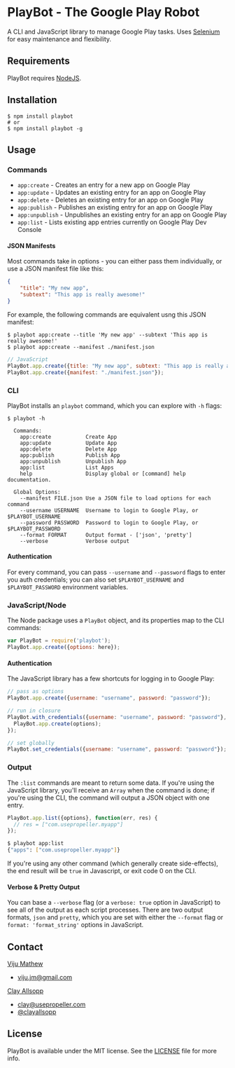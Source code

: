 # PlayBot - The Google Play Robot

A CLI and JavaScript library to manage Google Play tasks. Uses [Selenium](http://docs.seleniumhq.org/) for easy maintenance and flexibility.

## Requirements

PlayBot requires [NodeJS](http://nodejs.org/).

## Installation

```
$ npm install playbot
# or
$ npm install playbot -g
```

## Usage

### Commands

- `app:create` - Creates an entry for a new app on Google Play
- `app:update` - Updates an existing entry for an app on Google Play
- `app:delete` - Deletes an existing entry for an app on Google Play
- `app:publish` - Publishes an existing entry for an app on Google Play
- `app:unpublish` - Unpublishes an existing entry for an app on Google Play
- `app:list` - Lists existing app entries currently on Google Play Dev Console

#### JSON Manifests

Most commands take in options - you can either pass them individually, or use a JSON manifest file like this:

```json
{
    "title": "My new app",
    "subtext": "This app is really awesome!"
}
```

For example, the following commands are equivalent usng this JSON manifest:

```shell
$ playbot app:create --title 'My new app' --subtext 'This app is really awesome!'
$ playbot app:create --manifest ./manifest.json
```

```javascript
// JavaScript
PlayBot.app.create({title: "My new app", subtext: "This app is really awesome!"});
PlayBot.app.create({manifest: "./manifest.json"});
```

### CLI

PlayBot installs an `playbot` command, which you can explore with `-h` flags:

```shell
$ playbot -h

  Commands:
    app:create           Create App
    app:update           Update App
    app:delete           Delete App
    app:publish          Publish App
    app:unpublish        Unpublish App
    app:list             List Apps
    help                 Display global or [command] help documentation.

  Global Options:
    --manifest FILE.json Use a JSON file to load options for each command
    --username USERNAME  Username to login to Google Play, or $PLAYBOT_USERNAME
    --password PASSWORD  Password to login to Google Play, or $PLAYBOT_PASSWORD
    --format FORMAT      Output format - ['json', 'pretty']
    --verbose            Verbose output
```

#### Authentication

For every command, you can pass `--username` and `--password` flags to enter you auth credentials; you can also set `$PLAYBOT_USERNAME` and `$PLAYBOT_PASSWORD` environment variables.

### JavaScript/Node

The Node package uses a `PlayBot` object, and its properties map to the CLI commands:

```javascript
var PlayBot = require('playbot');
PlayBot.app.create({options: here});
```

#### Authentication

The JavaScript library has a few shortcuts for logging in to Google Play:

```javascript
// pass as options
PlayBot.app.create({username: "username", password: "password"});

// run in closure
PlayBot.with_credentials({username: "username", password: "password"}, function() {
  PlayBot.app.create(options);
});

// set globally
PlayBot.set_credentials({username: "username", password: "password"});
```


### Output

The `:list` commands are meant to return some data. If you're using the JavaScript library, you'll receive an `Array` when the command is done; if you're using the CLI, the command will output a JSON object with one entry.

```javascript
PlayBot.app.list({options}, function(err, res) {
  // res = ["com.usepropeller.myapp"]
});
```

```bash
$ playbot app:list
{"apps": ["com.usepropeller.myapp"]}
```

If you're using any other command (which generally create side-effects), the end result will be `true` in Javascript, or exit code 0 on the CLI.

#### Verbose & Pretty Output

You can base a `--verbose` flag (or a `verbose: true` option in JavaScript) to see all of the output as each script processes. There are two output formats, `json` and `pretty`, which you are set with either the `--format` flag or `format: 'format_string'` options in JavaScript.

## Contact

[Viju Mathew](https://github.com/viju-mathew)
- [viju.jm@gmail.com](mailto:viju.jm@gmail.com)

[Clay Allsopp](http://clayallsopp.com/)
- [clay@usepropeller.com](mailto:clay@usepropeller.com)
- [@clayallsopp](https://twitter.com/clayallsopp)

## License

PlayBot is available under the MIT license. See the [LICENSE](LICENSE) file for more info.
